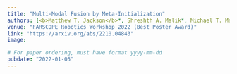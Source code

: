 ```yaml
---
title: "Multi-Modal Fusion by Meta-Initialization"
authors: [<b>Matthew T. Jackson</b>*, Shreshth A. Malik*, Michael T. Matthews, Yousuf Mohamed-Ahmed]
venue: "FARSCOPE Robotics Workshop 2022 (Best Poster Award)"
link: "https://arxiv.org/abs/2210.04843"
image:

# For paper ordering, must have format yyyy-mm-dd
pubdate: "2022-01-05"
---
```

